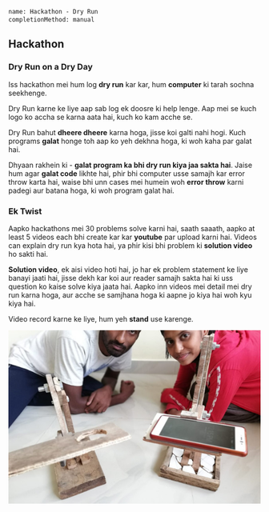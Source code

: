 ```ngMeta
name: Hackathon - Dry Run
completionMethod: manual
```

## Hackathon
### Dry Run on a Dry Day

Iss hackathon mei hum log **dry run** kar kar, hum **computer** ki tarah sochna seekhenge.

<!-- Dry Run kaise karte hai, aap yeh video dekh kar sikein. -->

Dry Run karne ke liye aap sab log ek doosre ki help lenge. Aap mei se kuch logo ko accha se karna aata hai, kuch ko kam acche se.

Dry Run bahut **dheere dheere** karna hoga, jisse koi galti nahi hogi. Kuch programs **galat** honge toh aap ko yeh dekhna hoga, ki woh kaha par galat hai.

Dhyaan rakhein ki - __galat program ka bhi dry run kiya jaa sakta hai__. Jaise hum agar **galat code** likhte hai, phir bhi computer usse samajh kar error throw karta hai, waise bhi unn cases mei humein woh **error throw** karni padegi aur batana hoga, ki woh program galat hai.

### Ek Twist
Aapko hackathons mei 30 problems solve karni hai, saath saaath, aapko at least 5 videos each bhi create kar kar **youtube** par upload karni hai. Videos can explain dry run kya hota hai, ya phir kisi bhi problem ki **solution video** ho sakti hai.

**Solution video**, ek aisi video hoti hai, jo har ek problem statement ke liye banayi jaati hai, jisse dekh kar koi aur reader samajh sakta hai ki uss question ko kaise solve kiya jaata hai. Aapko inn videos mei detail mei dry run karna hoga, aur acche se samjhana hoga ki aapne jo kiya hai woh kyu kiya hai.

Video record karne ke liye, hum yeh **stand** use karenge. 

![Mobile Video Recorder](assets/mobile-stand-record-video.jpg)